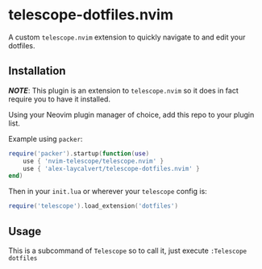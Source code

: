 # telescope-dotfiles.nvim

A custom `telescope.nvim` extension to quickly navigate to and edit your dotfiles.

## Installation

***NOTE***: This plugin is an extension to `telescope.nvim` so it does in fact require
you to have it installed.

Using your Neovim plugin manager of choice, add this repo to your plugin list.

Example using `packer`:

```lua
require('packer').startup(function(use)
    use { 'nvim-telescope/telescope.nvim' }
    use { 'alex-laycalvert/telescope-dotfiles.nvim' }
end)
```

Then in your `init.lua` or wherever your `telescope` config is:

```lua
require('telescope').load_extension('dotfiles')
```

## Usage

This is a subcommand of `Telescope` so to call it, just execute `:Telescope dotfiles`
